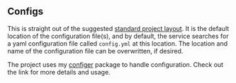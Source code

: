 ## Configs

This is straight out of the suggested [standard project layout](https://github.com/golang-standards/project-layout/tree/master/configs). It is the default location of the configuration file(s), and by default, the service searches for a yaml configuration file called `config.yml` at this location. The location and name of the configuration file can be overwritten, if desired.

The project uses my [configer](https://github.com/Ozoniuss/configer) package to handle configuration. Check out the link for more details and usage.